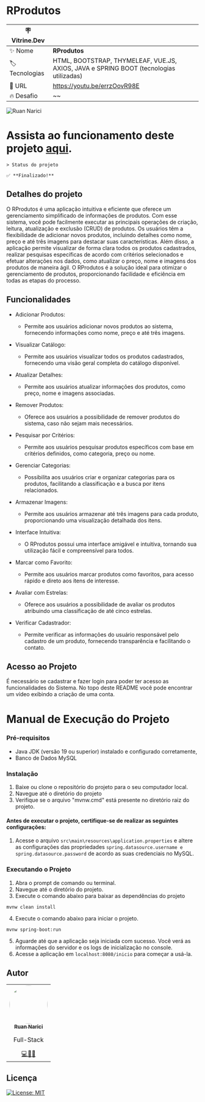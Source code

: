 # RProdutos

| :placard: Vitrine.Dev |     |
| -------------  | --- |
| :sparkles: Nome        | **RProdutos**
| :label: Tecnologias | HTML, BOOTSTRAP, THYMELEAF, VUE.JS, AXIOS, JAVA e SPRING BOOT (tecnologias utilizadas)
| :rocket: URL         | https://youtu.be/errzOovR98E
| :fire: Desafio     | ~~

<!-- Inserir imagem com a #vitrinedev ao final do link -->
![Ruan Narici](./assets/img/preview.gif)
<h1>
    Assista ao funcionamento deste projeto <a href="https://youtu.be/errzOovR98E">aqui</a>.
</h1>

``` 
> Status do projeto 

✅ **Finalizado!**

```
## Detalhes do projeto
O RProdutos é uma aplicação intuitiva e eficiente que oferece um gerenciamento simplificado de informações de produtos. Com esse sistema, você pode facilmente executar as principais operações de criação, leitura, atualização e exclusão (CRUD) de produtos. Os usuários têm a flexibilidade de adicionar novos produtos, incluindo detalhes como nome, preço e até três imagens para destacar suas características. Além disso, a aplicação permite visualizar de forma clara todos os produtos cadastrados, realizar pesquisas específicas de acordo com critérios selecionados e efetuar alterações nos dados, como atualizar o preço, nome e imagens dos produtos de maneira ágil. O RProdutos é a solução ideal para otimizar o gerenciamento de produtos, proporcionando facilidade e eficiência em todas as etapas do processo.


## Funcionalidades
* Adicionar Produtos:
    * Permite aos usuários adicionar novos produtos ao sistema, fornecendo informações como nome, preço e até três imagens.

* Visualizar Catálogo:
    * Permite aos usuários visualizar todos os produtos cadastrados, fornecendo uma visão geral completa do catálogo disponível.

* Atualizar Detalhes:
    * Permite aos usuários atualizar informações dos produtos, como preço, nome e imagens associadas.

* Remover Produtos:
    * Oferece aos usuários a possibilidade de remover produtos do sistema, caso não sejam mais necessários.

* Pesquisar por Critérios:
    * Permite aos usuários pesquisar produtos específicos com base em critérios definidos, como categoria, preço ou nome.

* Gerenciar Categorias:
    * Possibilita aos usuários criar e organizar categorias para os produtos, facilitando a classificação e a busca por itens relacionados.

* Armazenar Imagens:
    * Permite aos usuários armazenar até três imagens para cada produto, proporcionando uma visualização detalhada dos itens.

* Interface Intuitiva:
    * O RProdutos possui uma interface amigável e intuitiva, tornando sua utilização fácil e compreensível para todos.

* Marcar como Favorito:
    * Permite aos usuários marcar produtos como favoritos, para acesso rápido e direto aos itens de interesse.

* Avaliar com Estrelas:
    * Oferece aos usuários a possibilidade de avaliar os produtos atribuindo uma classificação de até cinco estrelas.

* Verificar Cadastrador:
   * Permite verificar as informações do usuário responsável pelo cadastro de um produto, fornecendo transparência e facilitando o contato.

## Acesso ao Projeto
É necessário se cadastrar e fazer login para poder ter acesso as funcionalidades do Sistema. No topo deste README você pode encontrar um vídeo exibindo a criação de uma conta.

# Manual de Execução do Projeto
### Pré-requisitos
* Java JDK (versão 19 ou superior) instalado e configurado corretamente,
* Banco de Dados MySQL

### Instalação
1. Baixe ou clone o repositório do projeto para o seu computador local.
2. Navegue até o diretório do projeto
3. Verifique se o arquivo "mvnw.cmd" está presente no diretório raiz do projeto.

#### Antes de executar o projeto, certifique-se de realizar as seguintes configurações:
1. Acesse o arquivo ```src\main\resources\application.properties``` e altere as configurações das propriedades ```spring.datasource.username e spring.datasource.password``` de acordo as suas credenciais no MySQL. 

### Executando o Projeto
1. Abra o prompt de comando ou terminal.
2. Navegue até o diretório do projeto.
3. Execute o comando abaixo para baixar as dependências do projeto
```
mvnw clean install
```
4. Execute o comando abaixo para iniciar o projeto.
```
mvnw spring-boot:run
```
5. Aguarde até que a aplicação seja iniciada com sucesso. Você verá as informações do servidor e os logs de inicialização no console.
6. Acesse a aplicação em ```localhost:8080/inicio``` para começar a usá-la.




## Autor
<table>
    <tr>
        <td align="center">
            <a href="https://www.linkedin.com/in/ruan-narici/" target="_blank">
                <img style="border-radius: 50%;" src="https://avatars.githubusercontent.com/u/92829669?s=400&u=946a08e899ba7da8f24022a89417e73cf926341f&v=4" width="100px;" alt=""/>
                <br />
                <sub>
                    <b>Ruan Narici</b>
                </sub>
            </a>
            <br />
            <p>Full-Stack</p>
            <a href="https://www.linkedin.com/in/ruan-narici/" title="Ruan Narici" target="_blank">💻👨‍💻</a>
        </td>
    </tr>
</table>

## Licença

[![License: MIT](https://img.shields.io/badge/License-MIT-green.svg)](https://github.com/ruan-narici/RProdutos/blob/main/LICENSE)

